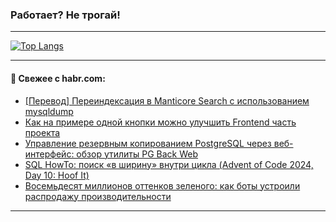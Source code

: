 ### Работает? Не трогай!

---
<!--
#### 🛠️ Technical stack:

![Java](https://img.shields.io/badge/Java-informational?logo=Oracle&style=flat&logoColor=white&color=FF4500)
![Kotlin](https://img.shields.io/badge/Kotlin-informational?logo=Kotlin&style=flat&logoColor=white&color=774D97)
![TS](https://img.shields.io/badge/TypeScript-informational?logo=typeScript&style=flat&logoColor=black&color=017acc)
![Python](https://img.shields.io/badge/Python-informational?logo=Python&style=flat&logoColor=black&color=ffdd54) <br>
![Spring](https://img.shields.io/badge/Spring-informational?logo=Spring&style=flat&logoColor=white&color=6DB33F) 
![SpringBoot](https://img.shields.io/badge/SpringBoot-informational?logo=SpringBoot&style=flat&logoColor=white&color=6DB33F)
![Nest](https://img.shields.io/badge/NestJS-informational?logo=NestJS&style=flat&logoColor=white&color=E0234E) 
![NodeJS](https://img.shields.io/badge/NodeJS-informational?logo=node.js&style=flat&logoColor=white&color=70A760)<br>
![PostgreSQL](https://img.shields.io/badge/PostgreSQL-informational?logo=PostgreSQL&style=flat&logoColor=white&color=DAA520)
![MongoDB](https://img.shields.io/badge/MongoDB-informational?logo=MongoDB&style=flat&logoColor=white&color=870000)
![Apache](https://img.shields.io/badge/Apache-informational?logo=apache&style=flat&logoColor=white&color=f74e28)

___ 
-->

<!--- #### 🛠️ : --->

[![Top Langs](https://github-readme-stats-82jvfl3w3-advtsettinggmailcoms-projects.vercel.app/api/top-langs/?username=zloylis&langs_count=10&hide_title=true&title_color=e6edf3&size_weight=0.5&count_weight=0.5&layout=compact&hide_progress=true&hide_border=true&theme=dracula)](https://github.com/zloylis)

<!---


####  :octocat:&nbsp;&nbsp; Статистика:

![GitHub stats](https://github-readme-stats-u2qms2cxw-advtsettinggmailcoms-projects.vercel.app/api?username=zloylis&show_icons=true&hide_border=true&theme=dracula&title_color=e6edf3&include_all_commits=true&count_private=true&hide_rank=false&hide_title=true&rank_icon=github)
-->
---

#### 💬 Свежее с habr.com:

<!-- BLOG-POST-LIST:START -->
- [[Перевод] Переиндексация в Manticore Search с использованием mysqldump](https://habr.com/ru/articles/874280/?utm_source=habrahabr&utm_medium=rss&utm_campaign=874280)
- [Как на примере одной кнопки можно улучшить Frontend часть проекта](https://habr.com/ru/articles/874302/?utm_source=habrahabr&utm_medium=rss&utm_campaign=874302)
- [Управление резервным копированием PostgreSQL через веб-интерфейс: обзор утилиты PG Back Web](https://habr.com/ru/companies/flant/articles/874088/?utm_source=habrahabr&utm_medium=rss&utm_campaign=874088)
- [SQL HowTo: поиск «в ширину» внутри цикла &lpar;Advent of Code 2024, Day 10: Hoof It&rpar;](https://habr.com/ru/companies/tensor/articles/874290/?utm_source=habrahabr&utm_medium=rss&utm_campaign=874290)
- [Восемьдесят миллионов оттенков зеленого: как боты устроили распродажу производительности](https://habr.com/ru/articles/874042/?utm_source=habrahabr&utm_medium=rss&utm_campaign=874042)
<!-- BLOG-POST-LIST:END -->

---

